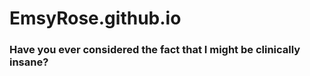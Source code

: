 # EmsyRose.github.io
<html>
<h3> Have you ever considered the fact that I might be clinically insane?</h3>
  
</html>
